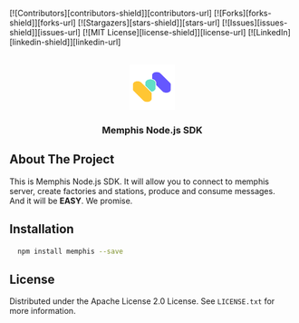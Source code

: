 <div id="top"></div>
<!--
*** Thanks for checking out the Best-README-Template. If you have a suggestion
*** that would make this better, please fork the repo and create a pull request
*** or simply open an issue with the tag "enhancement".
*** Don't forget to give the project a star!
*** Thanks again! Now go create something AMAZING! :D
-->



<!-- PROJECT SHIELDS -->
<!--
*** I'm using markdown "reference style" links for readability.
*** Reference links are enclosed in brackets [ ] instead of parentheses ( ).
*** See the bottom of this document for the declaration of the reference variables
*** for contributors-url, forks-url, etc. This is an optional, concise syntax you may use.
*** https://www.markdownguide.org/basic-syntax/#reference-style-links
-->
[![Contributors][contributors-shield]][contributors-url]
[![Forks][forks-shield]][forks-url]
[![Stargazers][stars-shield]][stars-url]
[![Issues][issues-shield]][issues-url]
[![MIT License][license-shield]][license-url]
[![LinkedIn][linkedin-shield]][linkedin-url]


<br />
<div align="center">
  <a href="https://github.com/Memphis-OS/memphis.js">
    <img src="./images/logo.png" alt="Logo" width="80" height="80">
  </a>

  <h3 align="center">Memphis Node.js SDK</h3>
</div>

## About The Project

This is Memphis Node.js SDK. It will allow you to connect to memphis server, create factories and stations, produce and consume messages.
<br/>
And it will be <b>EASY</b>. We promise.

## Installation
```sh
  npm install memphis --save
```

## License

Distributed under the Apache License 2.0 License. See `LICENSE.txt` for more information.